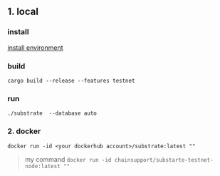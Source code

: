 
## **1. local**

### install
[install environment](./install-environment.md)

### build

```
cargo build --release --features testnet
```

### run

```
./substrate  --database auto
```

### **2. docker**
```
docker run -id <your dockerhub account>/substrate:latest ""
```
> my command `docker run -id chainsupport/substarte-testnet-node:latest ""`